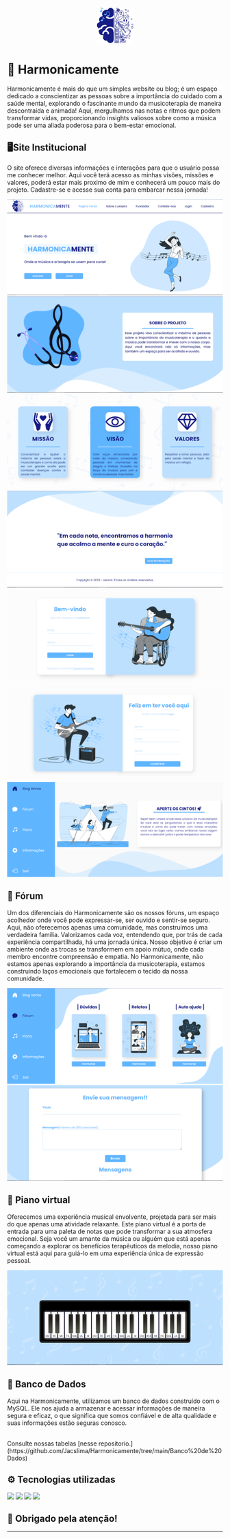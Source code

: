 <h3 align="center">
  <img src="Site/web-data-viz/site/public/assets/img/icon(3).png" alt="Logo" height="85"/>
</h3>

# 💙 Harmonicamente
<p> Harmonicamente é mais do que um simples website ou blog; é um espaço dedicado a conscientizar as pessoas sobre a importância do cuidado com a saúde mental, explorando o fascinante mundo da musicoterapia de maneira descontraída e animada! Aqui, mergulhamos nas notas e ritmos que podem transformar vidas, proporcionando insights valiosos sobre como a música pode ser uma aliada poderosa para o bem-estar emocional.</p>

##  🖥️Site Institucional
<p>O site oferece diversas informações e interações para que o usuário possa me conhecer melhor.
Aqui você terá acesso as minhas visões, missões e valores, poderá estar mais proximo de mim e conhecerá um pouco mais do projeto. Cadastre-se e acesse sua conta para embarcar nessa jornada! </p>
<img  src="Site/web-data-viz/site/public/assets/img/T1.PNG"/>
<img  src="Site/web-data-viz/site/public/assets/img/T2.PNG"/>
<img  src="Site/web-data-viz/site/public/assets/img/T3.PNG"/>
<img  src="Site/web-data-viz/site/public/assets/img/T4.PNG"/>
<img  src="Site/web-data-viz/site/public/assets/img/T5.PNG"/>
<img  src="Site/web-data-viz/site/public/assets/img/T6.PNG"/>
<img  src="Site/web-data-viz/site/public/assets/img/T7.PNG"/>


## 💬 Fórum
<p>
Um dos diferenciais do Harmonicamente são os nossos fóruns, um espaço acolhedor onde você pode expressar-se, ser ouvido e sentir-se seguro. Aqui, não oferecemos apenas uma comunidade, mas construímos uma verdadeira família. Valorizamos cada voz, entendendo que, por trás de cada experiência compartilhada, há uma jornada única. Nosso objetivo é criar um ambiente onde as trocas se transformem em apoio mútuo, onde cada membro encontre compreensão e empatia. No Harmonicamente, não estamos apenas explorando a importância da musicoterapia, estamos construindo laços emocionais que fortalecem o tecido da nossa comunidade.
</p>
<img  src="Site/web-data-viz/site/public/assets/img/F1.PNG" />
<img  src="Site/web-data-viz/site/public/assets/img/F2.PNG" />

## 🎹​ Piano virtual
<p>Oferecemos uma experiência musical envolvente, projetada para ser mais do que apenas uma atividade relaxante. Este piano virtual é a porta de entrada para uma paleta de notas que pode transformar a sua atmosfera emocional. Seja você um amante da música ou alguém que está apenas começando a explorar os benefícios terapêuticos da melodia, nosso piano virtual está aqui para guiá-lo em uma experiência única de expressão pessoal.</p>
<img  src="Site/web-data-viz/site/public/assets/img/P.PNG" />


## 💾 Banco de Dados
<p>Aqui na Harmonicamente, utilizamos um banco de dados construído com o MySQL. Ele nos ajuda a armazenar e acessar informações de maneira segura e eficaz, o que significa que somos confiável e de alta qualidade e suas informações estão seguras conosco.</p>
<br>Consulte nossas tabelas [nesse repositorio.](https://github.com/Jacslima/Harmonicamente/tree/main/Banco%20de%20Dados)



## ⚙ Tecnologias utilizadas
  
<img  src="https://cdn.jsdelivr.net/gh/devicons/devicon/icons/mysql/mysql-plain-wordmark.svg"  width="60"/> <img  src="https://cdn.jsdelivr.net/gh/devicons/devicon/icons/html5/html5-plain-wordmark.svg"  width="60"/> <img  src="https://cdn.jsdelivr.net/gh/devicons/devicon/icons/css3/css3-plain-wordmark.svg"  width="60"/> <img  src="https://cdn.jsdelivr.net/gh/devicons/devicon/icons/javascript/javascript-original.svg"  width="60"/>

## 🤍 Obrigado pela atenção! 

<hr/>

